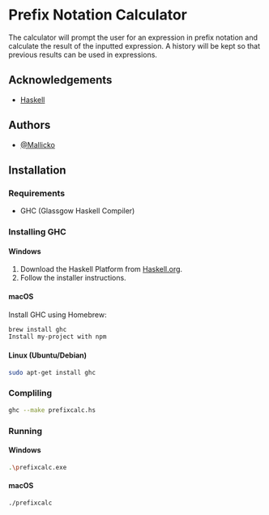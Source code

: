 
# Prefix Notation Calculator

The calculator will prompt the user for an expression in prefix notation and calculate the result of the inputted expression.
A history will be kept so that previous results can be used in expressions.


## Acknowledgements

 - [Haskell](https://hoogle.haskell.org/)


## Authors

- [@Mallicko](https://www.github.com/Mallicko)


## Installation

### Requirements
- GHC (Glassgow Haskell Compiler)

### Installing GHC

#### Windows
1. Download the Haskell Platform from [Haskell.org](https://www.haskell.org/platform/).
2. Follow the installer instructions.

#### macOS
Install GHC using Homebrew:
```bash
brew install ghc
Install my-project with npm
```

#### Linux (Ubuntu/Debian)
```bash
sudo apt-get install ghc
```
### Compliling
```bash
ghc --make prefixcalc.hs
```
### Running
#### Windows
```bash
.\prefixcalc.exe
```
#### macOS
```bash
./prefixcalc
```